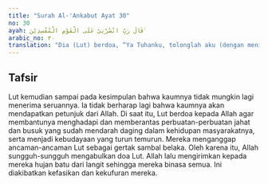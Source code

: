 ```yaml
---
title: "Surah Al-'Ankabut Ayat 30"
no: 30
ayah: قَالَ رَبِّ انْصُرْنِيْ عَلَى الْقَوْمِ الْمُفْسِدِيْنَ ࣖ
arabic_no: ٣٠
translation: "Dia (Lut) berdoa, “Ya Tuhanku, tolonglah aku (dengan menimpakan azab) atas golongan yang berbuat kerusakan itu.” "
---
```


## Tafsir

Lut kemudian sampai pada kesimpulan bahwa kaumnya tidak mungkin lagi menerima seruannya. Ia tidak berharap lagi bahwa kaumnya akan mendapatkan petunjuk dari Allah. Di saat itu, Lut berdoa kepada Allah agar membantunya menghadapi dan memberantas perbuatan-perbuatan jahat dan busuk yang sudah mendarah daging dalam kehidupan masyarakatnya, serta menjadi kebudayaan yang turun temurun. Mereka menganggap ancaman-ancaman Lut sebagai gertak sambal belaka. Oleh karena itu, Allah sungguh-sungguh mengabulkan doa Lut. Allah lalu mengirimkan kepada mereka hujan batu dari langit sehingga mereka binasa semua. Ini diakibatkan kefasikan dan kekufuran mereka.